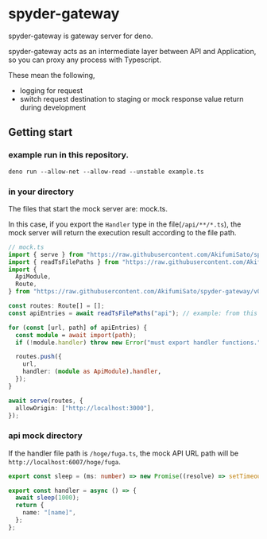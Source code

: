 # spyder-gateway

spyder-gateway is gateway server for deno.

spyder-gateway acts as an intermediate layer between API and Application, so you
can proxy any process with Typescript.

These mean the following,

- logging for request
- switch request destination to staging or mock response value return during
  development

## Getting start

### example run in this repository.

```
deno run --allow-net --allow-read --unstable example.ts
```

### in your directory
The files that start the mock server are: mock.ts.

In this case, if you export the `Handler` type in the file(`/api/**/*.ts`), the mock server will return the execution result according to the file path.

```typescript
// mock.ts
import { serve } from "https://raw.githubusercontent.com/AkifumiSato/spyder-gateway/v0.1.0/server.ts";
import { readTsFilePaths } from "https://raw.githubusercontent.com/AkifumiSato/spyder-gateway/v0.1.0/fs_util.ts";
import {
  ApiModule,
  Route,
} from "https://raw.githubusercontent.com/AkifumiSato/spyder-gateway/v0.1.0/types.d.ts";

const routes: Route[] = [];
const apiEntries = await readTsFilePaths("api"); // example: from this file, `./api`

for (const [url, path] of apiEntries) {
  const module = await import(path);
  if (!module.handler) throw new Error("must export handler functions.");

  routes.push({
    url,
    handler: (module as ApiModule).handler,
  });
}

await serve(routes, {
  allowOrigin: ["http://localhost:3000"],
});
```

### api mock directory
If the handler file path is `/hoge/fuga.ts`, the mock API URL path will be `http://localhost:6007/hoge/fuga`.

```typescript
export const sleep = (ms: number) => new Promise((resolve) => setTimeout(resolve, ms));

export const handler = async () => {
  await sleep(1000);
  return {
    name: "[name]",
  };
};
```
